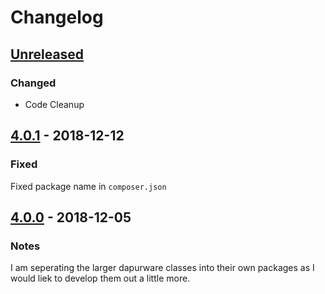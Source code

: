 # Changelog

## [Unreleased]
### Changed
- Code Cleanup

## [4.0.1] - 2018-12-12
### Fixed
Fixed package name in `composer.json`

## [4.0.0] - 2018-12-05
### Notes
I am seperating the larger dapurware classes into their own packages as I would liek to develop them out a little more.

[Unreleased]: https://github.com/dappur/dappurware-deployment/compare/v4.0.1...HEAD
[4.0.1]: https://github.com/dappur/dappurware-deployment/compare/v4.0.0...v4.0.1
[4.0.0]: https://github.com/dappur/dappurware-deployment/releases/tag/v4.0.0
